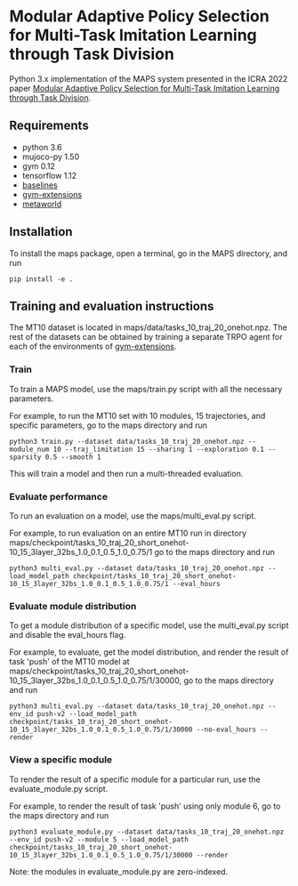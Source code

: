 # Modular Adaptive Policy Selection for Multi-Task Imitation Learning through Task Division
Python 3.x implementation of the MAPS system presented in the ICRA 2022 paper [Modular Adaptive Policy Selection for Multi-Task Imitation Learning through Task Division](https://arxiv.org/abs/2203.14855).

## Requirements
* python 3.6
* mujoco-py 1.50
* gym 0.12
* tensorflow 1.12
* [baselines](https://github.com/openai/baselines)
* [gym-extensions](https://github.com/Breakend/gym-extensions)
* [metaworld](https://github.com/rlworkgroup/metaworld)

## Installation
To install the maps package, open a terminal, go in the MAPS directory, and run
```
pip install -e .
```

## Training and evaluation instructions
The MT10 dataset is located in maps/data/tasks_10_traj_20_onehot.npz. The rest of the datasets can be obtained by training a separate TRPO agent for each of the environments of [gym-extensions](https://github.com/Breakend/gym-extensions).

### Train
To train a MAPS model, use the maps/train.py script with all the necessary parameters.

For example, to run the MT10 set with 10 modules, 15 trajectories, and specific parameters, go to the maps directory and run
```
python3 train.py --dataset data/tasks_10_traj_20_onehot.npz --module_num 10 --traj_limitation 15 --sharing 1 --exploration 0.1 --sparsity 0.5 --smooth 1
```
This will train a model and then run a multi-threaded evaluation. 

### Evaluate performance
To run an evaluation on a model, use the maps/multi_eval.py script.

For example, to run evaluation on an entire MT10 run in directory maps/checkpoint/tasks_10_traj_20_short_onehot-10_15_3layer_32bs_1.0_0.1_0.5_1.0_0.75/1 go to the maps directory and run
```
python3 multi_eval.py --dataset data/tasks_10_traj_20_onehot.npz --load_model_path checkpoint/tasks_10_traj_20_short_onehot-10_15_3layer_32bs_1.0_0.1_0.5_1.0_0.75/1 --eval_hours
```

### Evaluate module distribution
To get a module distribution of a specific model, use the multi_eval.py script and disable the eval_hours flag.

For example, to evaluate, get the model distribution, and render the result of task 'push' of the MT10 model at maps/checkpoint/tasks_10_traj_20_short_onehot-10_15_3layer_32bs_1.0_0.1_0.5_1.0_0.75/1/30000, go to the maps directory and run
```
python3 multi_eval.py --dataset data/tasks_10_traj_20_onehot.npz --env_id push-v2 --load_model_path checkpoint/tasks_10_traj_20_short_onehot-10_15_3layer_32bs_1.0_0.1_0.5_1.0_0.75/1/30000 --no-eval_hours --render
```

### View a specific module
To render the result of a specific module for a particular run, use the evaluate_module.py script.

For example, to render the result of task 'push' using only module 6, go to the maps directory and run
```
python3 evaluate_module.py --dataset data/tasks_10_traj_20_onehot.npz --env_id push-v2 --module 5 --load_model_path checkpoint/tasks_10_traj_20_short_onehot-10_15_3layer_32bs_1.0_0.1_0.5_1.0_0.75/1/30000 --render
```
Note: the modules in evaluate_module.py are zero-indexed.